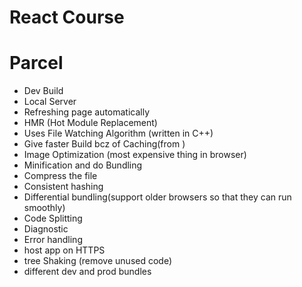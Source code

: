 # React Course

# Parcel 
- Dev Build
- Local Server
- Refreshing page automatically
- HMR (Hot Module Replacement)
- Uses File Watching Algorithm (written in C++)
- Give faster Build bcz of Caching(from )
- Image Optimization (most expensive thing in browser)
- Minification and do Bundling
- Compress the file
- Consistent hashing
- Differential bundling(support older browsers so that they can run smoothly)
- Code Splitting
- Diagnostic 
- Error handling
- host app on HTTPS
- tree Shaking (remove unused code)
- different dev and prod bundles

